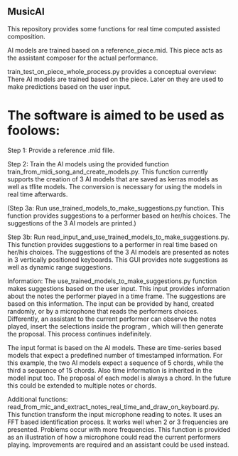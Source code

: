 ## MusicAI
This repository provides some functions for real time computed assisted composition.

AI models are trained based on a reference_piece.mid.
This piece acts as the assistant composer for the actual performance.

train_test_on_piece_whole_process.py provides a conceptual overview: There AI models are trained based on the piece. Later on they are used to make predictions based on the user input.

# The software is aimed to be used as foolows:
Step 1: Provide a reference .mid fille.

Step 2: Train the AI models using the provided function train_from_midi_song_and_create_models.py. This function currently supports the creation of 3 AI models that are saved as kerras models as well as tflite models. The conversion is necessary for using the models in real time afterwards.

(Step 3a: Run use_trained_models_to_make_suggestions.py function. This function provides suggestions to a performer based on her/his choices. The suggestions of the 3 AI models are printed.)

Step 3b: Run read_input_and_use_trained_models_to_make_suggestions.py. This function provides suggestions to a performer in real time based on her/his choices. The suggestions of the 3 AI models are presented as notes in 3 vertically positioned keyboards. This GUI provides note suggestions as well as dynamic range suggestions. 

Information: The use_trained_models_to_make_suggestions.py function makes suggestions based on the user input. This input provides information about the notes the performer played in a time frame. The suggestions are based on this information. The input can be provided by hand, created randomly, or by a microphone that reads the performers choices. Differently, an assistant to the current performer can observe the notes played, insert the selections inside the program , which will then generate the proposal. This process continues indefinitely. 

The input format is based on the AI models. These are time-series based models that expect a predefined number of timestamped information. For this example, the two AI models expect a sequence of 5 chords, while the third a sequence of 15 chords. Also time information is inherited in the model input too. The proposal of each model is always a chord. In the future this could be extended to multiple notes or chords.

Additional functions:
read_from_mic_and_extract_notes_real_time_and_draw_on_keyboard.py. This function transform the input microphone reading to notes. It uses an FFT based identification process. It works well when 2 or 3 frequencies are presented. Problems occur with more frequencies. This function is provided as an illustration of how a microphone could read the current performers playing. Improvements are required and an assistant could be used instead.



